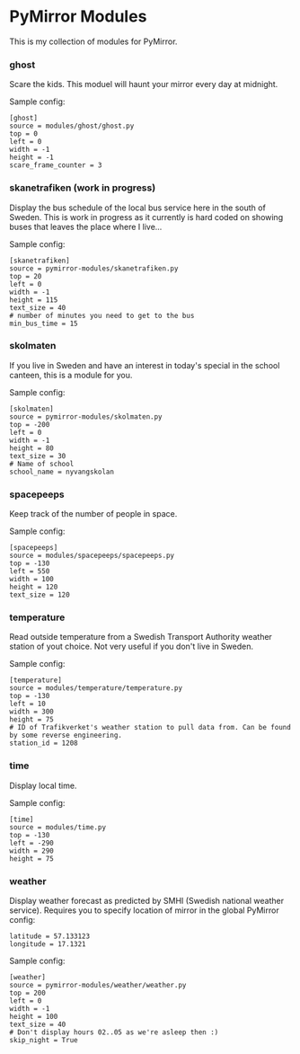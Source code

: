 # PyMirror Modules

This is my collection of modules for PyMirror.

### ghost

Scare the kids. This moduel will haunt your mirror every day at midnight.

Sample config:

```
[ghost]
source = modules/ghost/ghost.py
top = 0
left = 0
width = -1
height = -1
scare_frame_counter = 3
```

### skanetrafiken (work in progress)

Display the bus schedule of the local bus service here in the south of Sweden. This is work in progress as it currently is hard coded on showing buses that leaves the place where I live...

Sample config:

```
[skanetrafiken]
source = pymirror-modules/skanetrafiken.py
top = 20
left = 0
width = -1
height = 115
text_size = 40
# number of minutes you need to get to the bus
min_bus_time = 15
```

### skolmaten

If you live in Sweden and have an interest in today's special in the school canteen, this is a module for you.

Sample config:

```
[skolmaten]
source = pymirror-modules/skolmaten.py
top = -200
left = 0
width = -1
height = 80
text_size = 30
# Name of school
school_name = nyvangskolan
```

### spacepeeps

Keep track of the number of people in space.

Sample config:

```
[spacepeeps]
source = modules/spacepeeps/spacepeeps.py
top = -130
left = 550
width = 100
height = 120
text_size = 120
```

### temperature

Read outside temperature from a Swedish Transport Authority weather station of yout choice. Not very useful if you don't live in Sweden.

Sample config:

```
[temperature]
source = modules/temperature/temperature.py
top = -130
left = 10
width = 300
height = 75
# ID of Trafikverket's weather station to pull data from. Can be found by some reverse engineering.
station_id = 1208
```

### time

Display local time.

Sample config:

```
[time]
source = modules/time.py
top = -130
left = -290
width = 290
height = 75
```

### weather

Display weather forecast as predicted by SMHI (Swedish national weather service). Requires you to specify location of mirror in the global PyMirror config:

```
latitude = 57.133123
longitude = 17.1321
```

Sample config:

```
[weather]
source = pymirror-modules/weather/weather.py
top = 200
left = 0
width = -1
height = 100
text_size = 40
# Don't display hours 02..05 as we're asleep then :)
skip_night = True
```
